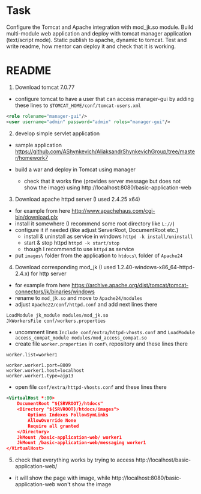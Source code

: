 # Task

Configure the Tomcat and Apache integration with mod_jk.so module. Build multi-module web application and deploy with tomcat manager application (text/script mode).
Static  publish to apache, dynamic to tomcat. Test and write readme, how mentor can deploy it and check that it is working.

# README

1) Download tomcat 7.0.77
- configure tomcat to have a user that can access manager-gui by adding these lines to `$TOMCAT_HOME/conf/tomcat-users.xml`

```xml
<role rolename="manager-gui"/>
<user username="admin" password="admin" roles="manager-gui"/>
```

2) develop simple servlet application

- sample application
    https://github.com/AShynkevich/AliaksandrShynkevichGroup/tree/master/homework7

- build a war and deploy in Tomcat using manager
    - check that it works fine (provides server message but does not show the image) using http://localhost:8080/basic-application-web

3) Download apache httpd server (I used 2.4.25 x64)
- for example from here
        http://www.apachehaus.com/cgi-bin/download.plx
- install it somewhere (I recommend some root directory like `L://`)
- configure it if needed (like adjust ServerRoot, DocumentRoot etc.)
    - install & uninstall as service in windows
        `httpd -k install/uninstall`
    - start & stop httpd
        `httpd -k start/stop`
    - though I recommend to use `httpd` as service
- put `images\` folder from the application to `htdocs\` folder of `Apache24`

4) Download corresponding mod_jk (I used 1.2.40-windows-x86_64-httpd-2.4.x) for http server
- for example from here
        https://archive.apache.org/dist/tomcat/tomcat-connectors/jk/binaries/windows
- rename to `mod_jk.so` and move to `Apache24/modules`
- adjust `Apache22/conf/httpd.conf` and add next lines there

```xml
LoadModule jk_module modules/mod_jk.so
JkWorkersFile conf/workers.properties
```

- uncomment lines `Include conf/extra/httpd-vhosts.conf` and `LoadModule access_compat_module modules/mod_access_compat.so`
- create file `worker.properties` in `conf\` repository and these lines there

```
worker.list=worker1

worker.worker1.port=8009
worker.worker1.host=localhost
worker.worker1.type=ajp13
```

- open file `conf/extra/httpd-vhosts.conf` and these lines there

```xml
<VirtualHost *:80>
    DocumentRoot "${SRVROOT}/htdocs"
    <Directory "${SRVROOT}/htdocs/images">
        Options Indexes FollowSymLinks
        AllowOverride None
        Require all granted
    </Directory>
    JkMount /basic-application-web/ worker1
    JkMount /basic-application-web/messaging worker1
</VirtualHost>
```

5) check that everything works by trying to access http://localhost/basic-application-web/
- it will show the page with image, while http://localhost:8080/basic-application-web won't show the image
